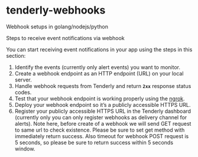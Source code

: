 # tenderly-webhooks
Webhook setups in golang/nodejs/python

Steps to receive event notifications via webhook

You can start receiving event notifications in your app using the steps in this section:

1. Identify the events (currently only alert events) you want to monitor.
2. Create a webhook endpoint as an HTTP endpoint (URL) on your local server.
3. Handle webhook requests from Tenderly and return **`2xx`** response status codes.
4. Test that your webhook endpoint is working properly using the [ngrok](https://ngrok.com/).
5. Deploy your webhook endpoint so it’s a publicly accessible HTTPS URL.
6. Register your publicly accessible HTTPS URL in the Tenderly dashboard (currently only you can only register webhooks as delivery channel for alerts). Note here, before create of a webhook we will send GET request to same url to check existence. Please be sure to set get method with immediately return success. Also timeout for webhook POST request is 5 seconds, so please be sure to return success within 5 seconds window.
